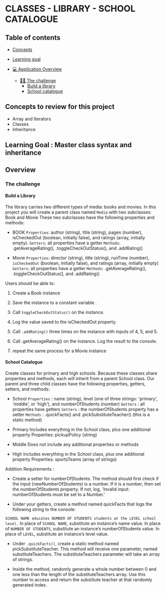 # CLASSES - LIBRARY - SCHOOL CATALOGUE

## Table of contents

- [Concepts](#concepts-to-review-for-this-project)
- [Learning goal](#learning-goal--master-class-syntax-and-inheritance)
- [💻 Application Overview](#overview)

  - [🥷🏽 The challenge](#the-challenge)
    - [Build a library](#build-a-library)
    - [School catalogue](#school-catalogue)

<!-- - [🪜 My process](#my-process)

  - [📕 What I learned](#what-i-learned)
  - [⏭️ Continued development](#continued-development)
  - [📚 Useful resources](#useful-resources) -->

## Concepts to review for this project

- Array and Iterators
- Classes
- Inheritance

## Learning Goal : Master class syntax and inheritance

## Overview

### The challenge

#### Build a Library

The library carries two different types of media: books and movies.
In this project you will create a parent class named `Media` with two subclasses: Book and Movie These two subclasses have the following properties and methods:

- BOOK
  `Properties`: author (string), title (string), pages (number), isCheckedOut (boolean, initially false), and ratings (array, initially empty).
  `Getters`: all properties have a getter
  `Methods`: .getAverageRating(), .toggleCheckOutStatus(), and .addRating()

- Movie
  `Properties`: director (string), title (string), runTime (number), `isCheckedOut` (boolean, initially false), and ratings (array, initially empty)
  `Getters`: all properties have a getter
  `Methods`: .getAverageRating(), .toggleCheckOutStatus(), and .addRating()

Users should be able to:

1. Create a Book instance

2. Save the instance to a constant variable .

3. Call `toggleCheckOutStatus()` on the instance.

4. Log the value saved to the isCheckedOut property.

5. Call `.addRating()` three times on the instance with inputs of 4, 5, and 5.

6. Call .getAverageRating() on the instance. Log the result to the console.

7. repeat the same process for a Movie instance

#### School Catalogue

Create classes for primary and high schools. Because these classes share properties and methods, each will inherit from a parent School class. Our parent and three child classes have the following properties, getters, setters, and methods:

- School
  `Properties` : name (string), level (one of three strings: 'primary', 'middle', or 'high'), and numberOfStudents (number)
  `Getters` : all properties have getters
  `Setters` : the numberOfStudents property has a setter
  `Methods` : .quickFacts() and .pickSubstituteTeacher() (this is a static method)

- Primary
  Includes everything in the School class, plus one additional property
  Properties: pickupPolicy (string)

- Middle
  Does not include any additional properties or methods

- High
  Includes everything in the School class, plus one additional property
  Properties: sportsTeams (array of strings)

Addition Requirements :

- Create a setter for numberOfStudents. The method should first check if the input (newNumberOfStudents) is a number. If it is a number, then set the numberOfStudents property. If not, log, 'Invalid input: numberOfStudents must be set to a Number.'

- Under your getters, create a method named quickFacts that logs the following string to the console:

`SCHOOL NAME educates NUMBER OF STUDENTS students at the LEVEL school level.`
In place of `SCHOOL NAME`, substitute an instance’s name value. In place of `NUMBER OF STUDENTS`, substitute an instance’s numberOfStudents value. In place of `LEVEL`, substitute an instance’s level value.

- Under `.quickFacts()`, create a static method named pickSubstituteTeacher. This method will receive one parameter, named substituteTeachers. The substituteTeachers parameter will take an array of strings.

- Inside the method, randomly generate a whole number between 0 and one less than the length of the substituteTeachers array. Use this number to access and return the substitute teacher at that randomly generated index.

